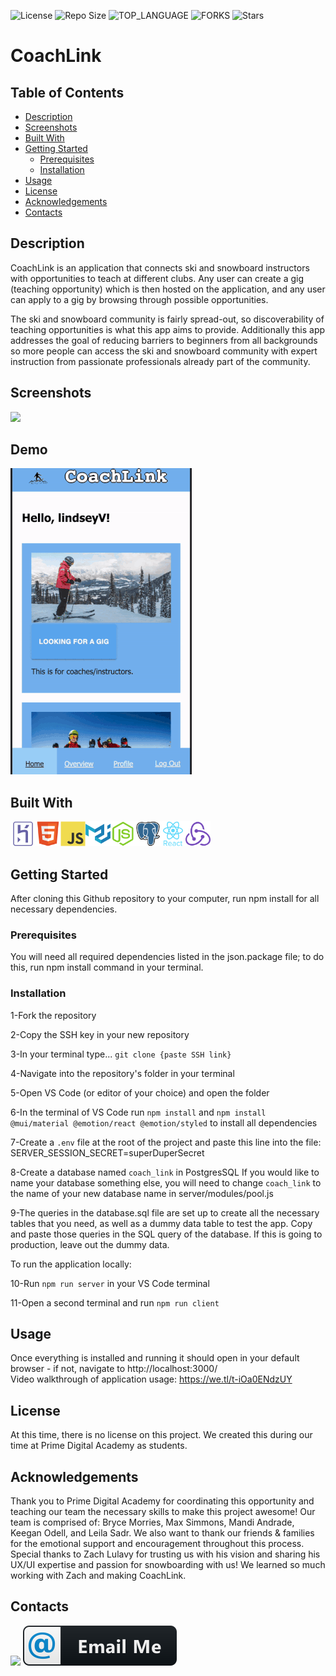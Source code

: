 ![License](https://img.shields.io/github/license/CoachLinkPrime/CoachLink.svg?style=for-the-badge) ![Repo Size](https://img.shields.io/github/languages/code-size/CoachLinkPrime/CoachLink.svg?style=for-the-badge) ![TOP_LANGUAGE](https://img.shields.io/github/languages/top/CoachLinkPrime/CoachLink.svg?style=for-the-badge) ![FORKS](https://img.shields.io/github/forks/CoachLinkPrime/CoachLink.svg?style=for-the-badge&social) ![Stars](https://img.shields.io/github/stars/CoachLinkPrime/CoachLink.svg?style=for-the-badge)
    
# CoachLink

## Table of Contents

- [Description](#description)
- [Screenshots](#screenshots)
- [Built With](#built-with)
- [Getting Started](#getting-started)
  - [Prerequisites](#prerequisites)
  - [Installation](#installation)
- [Usage](#usage)
- [License](#license)
- [Acknowledgements](#acknowledgements)
- [Contacts](#contacts)

## Description

CoachLink is an application that connects ski and snowboard instructors with opportunities to teach at different clubs. Any user can create a gig (teaching opportunity) which is then hosted on the application, and any user can apply to a gig by browsing through possible opportunities. 

The ski and snowboard community is fairly spread-out, so discoverability of teaching opportunities is what this app aims to provide. Additionally this app addresses the goal of reducing barriers to beginners from all backgrounds so more people can access the ski and snowboard community with expert instruction from passionate professionals already part of the community. 

## Screenshots

<img src="./public/images/logo.png" />

## Demo

![Alt Text](CoachLink.gif)

## Built With

<a href="https://www.heroku.com/"><img src="https://raw.githubusercontent.com/devicons/devicon/master/icons/heroku/heroku-original.svg" height="40px" width="40px" /></a><a href="https://developer.mozilla.org/en-US/docs/Web/HTML"><img src="https://raw.githubusercontent.com/devicons/devicon/master/icons/html5/html5-original.svg" height="40px" width="40px" /></a><a href="https://developer.mozilla.org/en-US/docs/Web/JavaScript"><img src="https://raw.githubusercontent.com/devicons/devicon/master/icons/javascript/javascript-original.svg" height="40px" width="40px" /></a><a href="https://material-ui.com/"><img src="https://raw.githubusercontent.com/devicons/devicon/master/icons/materialui/materialui-original.svg" height="40px" width="40px" /></a><a href="https://nodejs.org/en/"><img src="https://raw.githubusercontent.com/devicons/devicon/master/icons/nodejs/nodejs-original.svg" height="40px" width="40px" /></a><a href="https://www.postgresql.org/"><img src="https://raw.githubusercontent.com/devicons/devicon/master/icons/postgresql/postgresql-original.svg" height="40px" width="40px" /></a><a href="https://reactjs.org/"><img src="https://raw.githubusercontent.com/devicons/devicon/master/icons/react/react-original-wordmark.svg" height="40px" width="40px" /></a><a href="https://redux.js.org/"><img src="https://raw.githubusercontent.com/devicons/devicon/master/icons/redux/redux-original.svg" height="40px" width="40px" /></a>

## Getting Started

After cloning this Github repository to your computer, run npm install for all necessary dependencies. 

### Prerequisites

You will need all required dependencies listed in the json.package file; to do this, run npm install command in your terminal. 

### Installation
1-Fork the repository

2-Copy the SSH key in your new repository

3-In your terminal type... `git clone {paste SSH link}`

4-Navigate into the repository's folder in your terminal

5-Open VS Code (or editor of your choice) and open the folder

6-In the terminal of VS Code run  `npm install`  and `npm install @mui/material @emotion/react @emotion/styled` to install all dependencies

7-Create a `.env` file at the root of the project and paste this line into the file:
SERVER_SESSION_SECRET=superDuperSecret

8-Create a database named `coach_link` in PostgresSQL If you would like to name your database something else, you will need to change `coach_link` to the name of your new database name in server/modules/pool.js

9-The queries in the database.sql file are set up to create all the necessary tables that you need, as well as a dummy data table to test the app. Copy and paste those queries in the SQL query of the database. If this is going to production, leave out the dummy data.

To run the application locally:

10-Run `npm run server` in your VS Code terminal

11-Open a second terminal and run `npm run client`

## Usage
Once everything is installed and running it should open in your default browser - if not, navigate to http://localhost:3000/
<br>
Video walkthrough of application usage: https://we.tl/t-iOa0ENdzUY

## License

At this time, there is no license on this project. We created this during our time at Prime Digital Academy as students.

## Acknowledgements

Thank you to Prime Digital Academy for coordinating this opportunity and teaching our team the necessary skills to make this project awesome! Our team is comprised of: Bryce Morries, Max Simmons, Mandi Andrade, Keegan Odell, and Leila Sadr. We also want to thank our friends & families for the emotional support and encouragement throughout this process. Special thanks to Zach Lulavy for trusting us with his vision and sharing his UX/UI expertise and passion for snowboarding with us! We learned so much working with Zach and making CoachLink. 

## Contacts

<a href="https://www.linkedin.com/in/leilasadr/"><img src="https://img.shields.io/badge/LinkedIn-0077B5?style=for-the-badge&logo=linkedin&logoColor=white" /></a>  <a href="mailto:leilasadr54@gmail.com"><img src=https://raw.githubusercontent.com/johnturner4004/readme-generator/master/src/components/assets/images/email_me_button_icon_151852.svg /></a>
